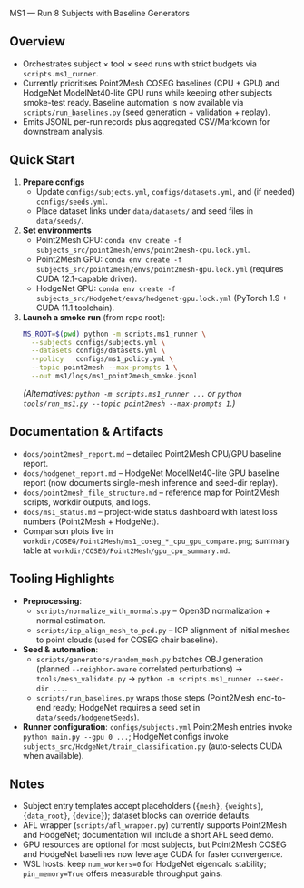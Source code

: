 MS1 — Run 8 Subjects with Baseline Generators

## Overview
- Orchestrates subject × tool × seed runs with strict budgets via `scripts.ms1_runner`.
- Currently prioritises Point2Mesh COSEG baselines (CPU + GPU) and HodgeNet ModelNet40-lite GPU runs while keeping other subjects smoke-test ready. Baseline automation is now available via `scripts/run_baselines.py` (seed generation + validation + replay).
- Emits JSONL per-run records plus aggregated CSV/Markdown for downstream analysis.

## Quick Start
1. **Prepare configs**  
   - Update `configs/subjects.yml`, `configs/datasets.yml`, and (if needed) `configs/seeds.yml`.  
   - Place dataset links under `data/datasets/` and seed files in `data/seeds/`.
2. **Set environments**  
   - Point2Mesh CPU: `conda env create -f subjects_src/point2mesh/envs/point2mesh-cpu.lock.yml`.  
   - Point2Mesh GPU: `conda env create -f subjects_src/point2mesh/envs/point2mesh-gpu.lock.yml` (requires CUDA 12.1-capable driver).  
   - HodgeNet GPU: `conda env create -f subjects_src/HodgeNet/envs/hodgenet-gpu.lock.yml` (PyTorch 1.9 + CUDA 11.1 toolchain).
3. **Launch a smoke run** (from repo root):
   ```bash
   MS_ROOT=$(pwd) python -m scripts.ms1_runner \
     --subjects configs/subjects.yml \
     --datasets configs/datasets.yml \
     --policy   configs/ms1_policy.yml \
     --topic point2mesh --max-prompts 1 \
     --out ms1/logs/ms1_point2mesh_smoke.jsonl
   ```
   *(Alternatives: `python -m scripts.ms1_runner ...` or `python tools/run_ms1.py --topic point2mesh --max-prompts 1`.)*

## Documentation & Artifacts
- `docs/point2mesh_report.md` – detailed Point2Mesh CPU/GPU baseline report.  
- `docs/hodgenet_report.md` – HodgeNet ModelNet40-lite GPU baseline report (now documents single-mesh inference and seed-dir replay).  
- `docs/point2mesh_file_structure.md` – reference map for Point2Mesh scripts, workdir outputs, and logs.  
- `docs/ms1_status.md` – project-wide status dashboard with latest loss numbers (Point2Mesh + HodgeNet).  
- Comparison plots live in `workdir/COSEG/Point2Mesh/ms1_coseg_*_cpu_gpu_compare.png`; summary table at `workdir/COSEG/Point2Mesh/gpu_cpu_summary.md`.

## Tooling Highlights
- **Preprocessing**:  
  - `scripts/normalize_with_normals.py` – Open3D normalization + normal estimation.  
  - `scripts/icp_align_mesh_to_pcd.py` – ICP alignment of initial meshes to point clouds (used for COSEG chair baseline).
- **Seed & automation**:  
  - `scripts/generators/random_mesh.py` batches OBJ generation (planned `--neighbor-aware` correlated perturbations) -> `tools/mesh_validate.py` -> `python -m scripts.ms1_runner --seed-dir ...`.  
  - `scripts/run_baselines.py` wraps those steps (Point2Mesh end-to-end ready; HodgeNet requires a seed set in `data/seeds/hodgenetSeeds`).
- **Runner configuration**: `configs/subjects.yml` Point2Mesh entries invoke `python main.py --gpu 0 ...`; HodgeNet configs invoke `subjects_src/HodgeNet/train_classification.py` (auto-selects CUDA when available).

## Notes
- Subject entry templates accept placeholders (`{mesh}`, `{weights}`, `{data_root}`, `{device}`); dataset blocks can override defaults.  
- AFL wrapper (`scripts/afl_wrapper.py`) currently supports Point2Mesh and HodgeNet; documentation will include a short AFL seed demo.  
- GPU resources are optional for most subjects, but Point2Mesh COSEG and HodgeNet baselines now leverage CUDA for faster convergence.  
- WSL hosts: keep `num_workers=0` for HodgeNet eigencalc stability; `pin_memory=True` offers measurable throughput gains.
